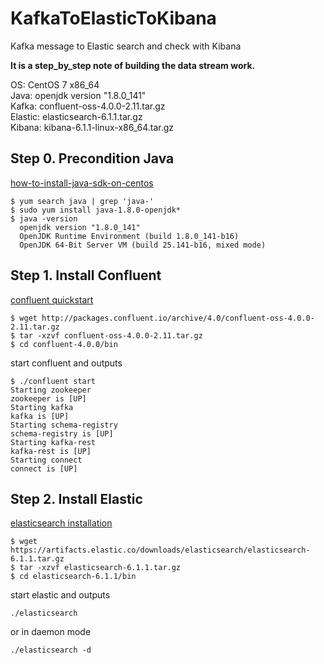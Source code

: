 # KafkaToElasticToKibana
Kafka message to Elastic search and check with Kibana  

**It is a step_by_step note of building the data stream work.**

OS: CentOS 7 x86_64  
Java: openjdk version "1.8.0_141"  
Kafka: confluent-oss-4.0.0-2.11.tar.gz  
Elastic: elasticsearch-6.1.1.tar.gz  
Kibana: kibana-6.1.1-linux-x86_64.tar.gz  

## Step 0. Precondition Java
[how-to-install-java-sdk-on-centos](https://stackoverflow.com/questions/5104817/how-to-install-java-sdk-on-centos)
```
$ yum search java | grep 'java-'
$ sudo yum install java-1.8.0-openjdk*
$ java -version
  openjdk version "1.8.0_141"
  OpenJDK Runtime Environment (build 1.8.0_141-b16)
  OpenJDK 64-Bit Server VM (build 25.141-b16, mixed mode)
```

## Step 1. Install Confluent
[confluent quickstart](https://docs.confluent.io/current/quickstart.html)
```
$ wget http://packages.confluent.io/archive/4.0/confluent-oss-4.0.0-2.11.tar.gz
$ tar -xzvf confluent-oss-4.0.0-2.11.tar.gz
$ cd confluent-4.0.0/bin
```
start confluent and outputs
```
$ ./confluent start
Starting zookeeper
zookeeper is [UP]
Starting kafka
kafka is [UP]
Starting schema-registry
schema-registry is [UP]
Starting kafka-rest
kafka-rest is [UP]
Starting connect
connect is [UP]
```

## Step 2. Install Elastic
[elasticsearch installation](https://www.elastic.co/guide/en/elasticsearch/reference/current/_installation.html)
```
$ wget https://artifacts.elastic.co/downloads/elasticsearch/elasticsearch-6.1.1.tar.gz
$ tar -xzvf elasticsearch-6.1.1.tar.gz
$ cd elasticsearch-6.1.1/bin
```
start elastic and outputs
```
./elasticsearch
```
or in daemon mode
```
./elasticsearch -d
```
